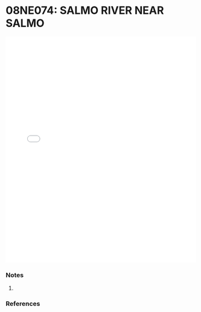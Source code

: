 # 08NE074: SALMO RIVER NEAR SALMO

<iframe src="/_static/stations/08NE074_fdc.html" width="100%" height="600" frameborder="0"></iframe>

### Notes
1. 

### References

